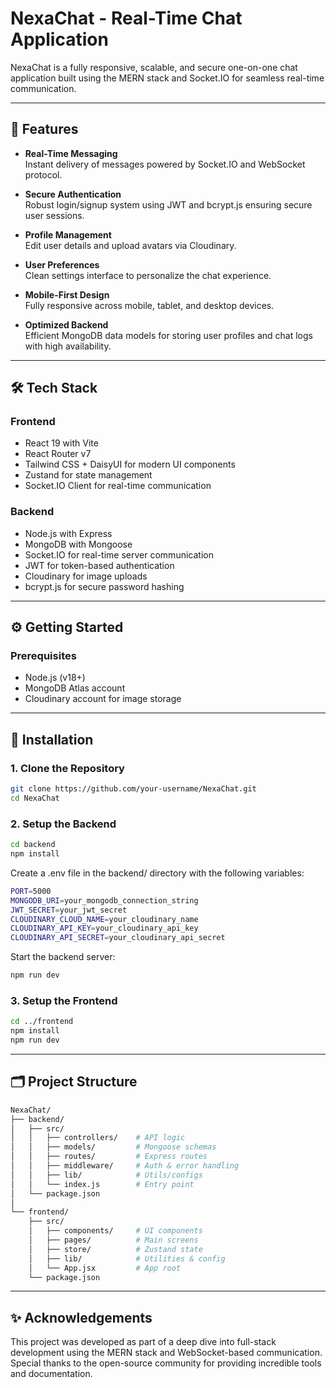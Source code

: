 # NexaChat - Real-Time Chat Application

NexaChat is a fully responsive, scalable, and secure one-on-one chat application built using the MERN stack and Socket.IO for seamless real-time communication.

---

## 🔑 Features

- **Real-Time Messaging**  
  Instant delivery of messages powered by Socket.IO and WebSocket protocol.

- **Secure Authentication**  
  Robust login/signup system using JWT and bcrypt.js ensuring secure user sessions.

- **Profile Management**  
  Edit user details and upload avatars via Cloudinary.

- **User Preferences**  
  Clean settings interface to personalize the chat experience.

- **Mobile-First Design**  
  Fully responsive across mobile, tablet, and desktop devices.

- **Optimized Backend**  
  Efficient MongoDB data models for storing user profiles and chat logs with high availability.

---

## 🛠️ Tech Stack

### Frontend

- React 19 with Vite  
- React Router v7  
- Tailwind CSS + DaisyUI for modern UI components  
- Zustand for state management  
- Socket.IO Client for real-time communication  

### Backend

- Node.js with Express  
- MongoDB with Mongoose  
- Socket.IO for real-time server communication  
- JWT for token-based authentication  
- Cloudinary for image uploads  
- bcrypt.js for secure password hashing  

---

## ⚙️ Getting Started

### Prerequisites

- Node.js (v18+)
- MongoDB Atlas account
- Cloudinary account for image storage

---

## 🧩 Installation

### 1. Clone the Repository

```bash
git clone https://github.com/your-username/NexaChat.git
cd NexaChat
```

### 2. Setup the Backend

```bash
cd backend
npm install
```
Create a .env file in the backend/ directory with the following variables:

```bash
PORT=5000
MONGODB_URI=your_mongodb_connection_string
JWT_SECRET=your_jwt_secret
CLOUDINARY_CLOUD_NAME=your_cloudinary_name
CLOUDINARY_API_KEY=your_cloudinary_api_key
CLOUDINARY_API_SECRET=your_cloudinary_api_secret
```
Start the backend server:
```bash
npm run dev
```
### 3. Setup the Frontend
 ```bash
cd ../frontend
npm install
npm run dev
```

---

## 🗂️ Project Structure
```bash
NexaChat/
├── backend/
│   ├── src/
│   │   ├── controllers/    # API logic
│   │   ├── models/         # Mongoose schemas
│   │   ├── routes/         # Express routes
│   │   ├── middleware/     # Auth & error handling
│   │   ├── lib/            # Utils/configs
│   │   └── index.js        # Entry point
│   └── package.json
│
└── frontend/
    ├── src/
    │   ├── components/     # UI components
    │   ├── pages/          # Main screens
    │   ├── store/          # Zustand state
    │   ├── lib/            # Utilities & config
    │   └── App.jsx         # App root
    └── package.json
```

---

## ✨ Acknowledgements

This project was developed as part of a deep dive into full-stack development using the MERN stack and WebSocket-based communication.
Special thanks to the open-source community for providing incredible tools and documentation.







